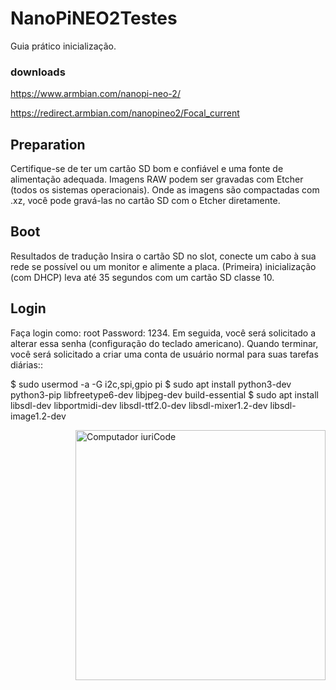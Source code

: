 # NanoPiNEO2Testes

Guia prático inicialização.


### downloads 

https://www.armbian.com/nanopi-neo-2/

https://redirect.armbian.com/nanopineo2/Focal_current

## Preparation

Certifique-se de ter um cartão SD bom e confiável e uma fonte de alimentação adequada. Imagens RAW podem ser gravadas com Etcher (todos os sistemas operacionais). Onde as imagens são compactadas com .xz, você pode gravá-las no cartão SD com o Etcher diretamente. 

## Boot

Resultados de tradução
Insira o cartão SD no slot, conecte um cabo à sua rede se possível ou um monitor e alimente a placa. (Primeira) inicialização (com DHCP) leva até 35 segundos com um cartão SD classe 10. 

## Login

Faça login como: root Password: 1234. Em seguida, você será solicitado a alterar essa senha (configuração do teclado americano). Quando terminar, você será solicitado a criar uma conta de usuário normal para suas tarefas diárias::

  $ sudo usermod -a -G i2c,spi,gpio pi
  $ sudo apt install python3-dev python3-pip libfreetype6-dev libjpeg-dev build-essential
  $ sudo apt install libsdl-dev libportmidi-dev libsdl-ttf2.0-dev libsdl-mixer1.2-dev libsdl-image1.2-dev
  
  
  <img src="https://raw.githubusercontent.com/MicaelliMedeiros/micaellimedeiros/master/image/computer-illustration.png" min-width="400px" max-width="400px" width="400px" align="right" alt="Computador iuriCode">
  
  
 
